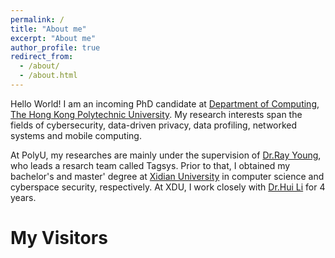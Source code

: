```yaml
---
permalink: /
title: "About me"
excerpt: "About me"
author_profile: true
redirect_from: 
  - /about/
  - /about.html
---
```


Hello World! I am an incoming PhD candidate at  [Department of Computing](https://www.comp.polyu.edu.hk/), [The Hong Kong Polytechnic University](https://www.polyu.edu.hk/). My research interests span the fields of cybersecurity, data-driven privacy, data profiling, networked systems and mobile computing.

At PolyU, my researches are mainly under the supervision of [Dr.Ray Young](https://www4.comp.polyu.edu.hk/~csyanglei/#/pages/profile/about), who leads a resarch team called Tagsys. Prior to that, I obtained my bachelor's and master' degree at [Xidian University](https://en.xidian.edu.cn/) in computer science and cyberspace security, respectively. At XDU, I work closely with [Dr.Hui Li](https://lihuixidian.github.io/) for 4 years.

My Visitors
======
<body>
  <script type="text/javascript" id="clustrmaps" src="//clustrmaps.com/map_v2.js?d=uras3cw-U9x7XCcsoAUyYux21_dvQyxiW4jc1Myfcnc&cl=ffffff&w=a"></script>
</body>
